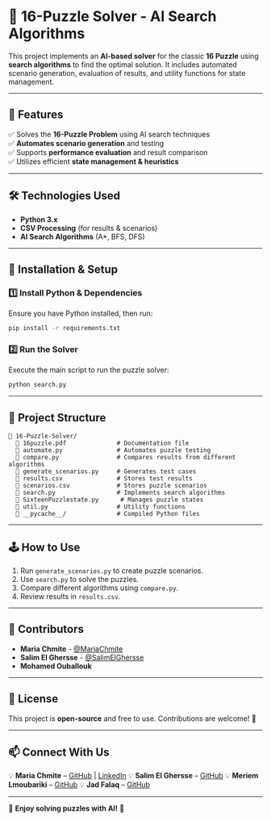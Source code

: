 # 🧩 16-Puzzle Solver - AI Search Algorithms

This project implements an **AI-based solver** for the classic **16 Puzzle** using **search algorithms** to find the optimal solution. It includes automated scenario generation, evaluation of results, and utility functions for state management.

---

## 📌 Features
✅ Solves the **16-Puzzle Problem** using AI search techniques  
✅ **Automates scenario generation** and testing  
✅ Supports **performance evaluation** and result comparison  
✅ Utilizes efficient **state management & heuristics**  

---

## 🛠 Technologies Used
- **Python 3.x**
- **CSV Processing** (for results & scenarios)
- **AI Search Algorithms** (A*, BFS, DFS)

---

## 🚀 Installation & Setup
### **1️⃣ Install Python & Dependencies**
Ensure you have Python installed, then run:
```sh
pip install -r requirements.txt
```

### **2️⃣ Run the Solver**
Execute the main script to run the puzzle solver:
```sh
python search.py
```

---

## 📂 Project Structure
```
📂 16-Puzzle-Solver/
  📜 16puzzle.pdf              # Documentation file
  📜 automate.py               # Automates puzzle testing
  📜 compare.py                # Compares results from different algorithms
  📜 generate_scenarios.py     # Generates test cases
  📜 results.csv               # Stores test results
  📜 scenarios.csv             # Stores puzzle scenarios
  📜 search.py                 # Implements search algorithms
  📜 SixteenPuzzlestate.py      # Manages puzzle states
  📜 util.py                   # Utility functions
  📂 __pycache__/              # Compiled Python files
```

---

## 🕹️ How to Use
1. Run `generate_scenarios.py` to create puzzle scenarios.
2. Use `search.py` to solve the puzzles.
3. Compare different algorithms using `compare.py`.
4. Review results in `results.csv`.

---

## 👥 Contributors
- **Maria Chmite** - [@MariaChmite](https://github.com/MariaChmite)
- **Salim El Ghersse** - [@SalimElGhersse](https://github.com/SalimElGhersse)
- **Mohamed Ouballouk** 

---

## 📜 License
This project is **open-source** and free to use. Contributions are welcome! 🚀

---

## 📫 Connect With Us
💡 **Maria Chmite** – [GitHub](https://github.com/MariaChmite) | [LinkedIn](https://linkedin.com/in/maria-chmite)
💡 **Salim El Ghersse** – [GitHub](https://github.com/SalimElGhersse)
💡 **Meriem Lmoubariki** – [GitHub](https://github.com/MeriemLmoubariki)
💡 **Jad Falaq** – [GitHub](https://github.com/JadFalaq)

---

🎉 **Enjoy solving puzzles with AI!** 🚀
